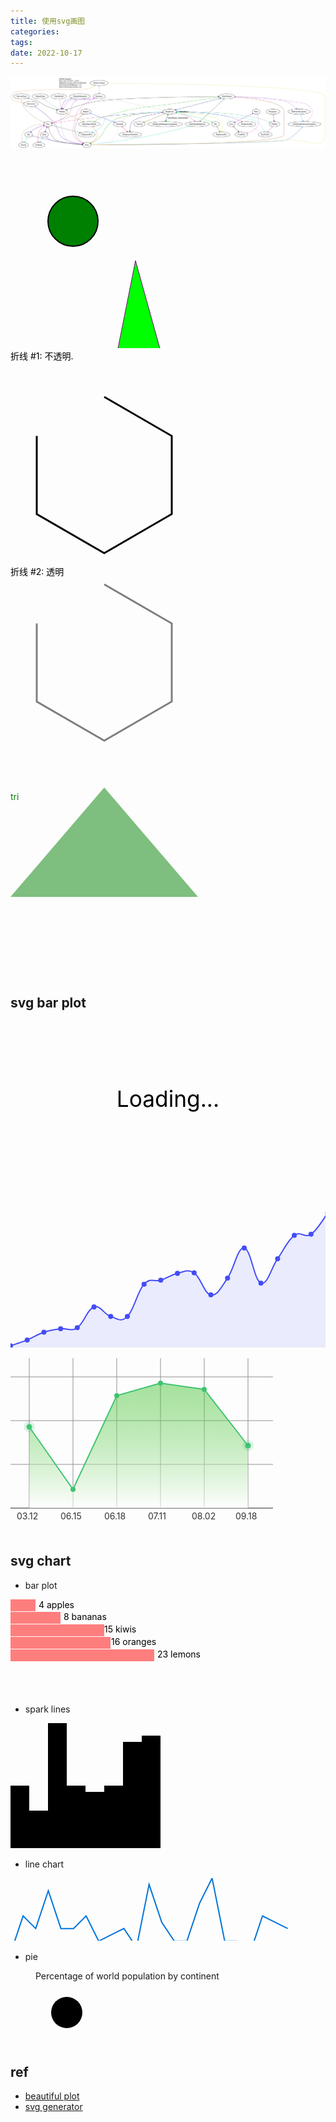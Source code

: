 ```yaml
---
title: 使用svg画图
categories: 
tags: 
date: 2022-10-17
---
```


![net](imgs/net.svg)



<svg xmlns="http://www.w3.org/2000/svg" width="150" height="100">
  <circle cx="100" cy="50" r="40" stroke="black" stroke-width="2" fill="green" />

  <rect x="200" y="50" width="80" height="80" style = "stroke:gray;stroke-width:2;opacity:0.5"/>
</svg>


<svg xmlns="http://www.w3.org/2000/svg" version="1.1">
  <polyline d="M 0 50 L 10 50 L 11 0 L 20 0 L 30 0 L 31 50 L 40 50"  fill="none" stroke="red"
  stroke-width="3"
  opacity="0.5" />
</svg>

<svg xmlns="http://www.w3.org/2000/svg" version="1.1">
  <polygon points="200,10 250,190 160,210"
  style="fill:lime;stroke:purple;stroke-width:1"/>
</svg>

<svg width="300" height="1000">
   <g>
      <text x="0" y="15" fill="black" >折线 #1: 不透明.</text>
      <polyline points="150,75 258,137.5 258,262.5 150,325 42,262.6 42,137.5"
      stroke="black" stroke-width="3" fill="none"> 
   </g> 
   <g>
      <text x="0" y="360" fill="black" >折线 #2: 透明 </text>
      <polyline points="150,375 258,437.5 258,562.5 150,625 42,562.6 42,437.5"
      style="fill:none;stroke-width:3;stroke:rgb(0,0,0);stroke-opacity:0.5;"> 
   </g>
   <g>
   <text x="0" y="720" fill="green"> tri</text>
   <polyline points="150,700, 300, 875, 0, 875, 150, 700"
      style="fill:green;stroke-width:3;stroke:none;opacity:0.5;stroke-opacity:0.1;">
   </g>
</svg>

## svg bar plot

<svg viewBox="0 0 200 100" id="chart">
  <g transform="translate(0, 100) scale(1, -1)" id="path-container">
    <path fill="none" stroke-width="3" stroke-linecap="round" stroke-linejoin="round" id="line" />
  </g>
  <text text-anchor="middle" alignment-baseline="middle" x="100" y="50" class="loading">
    Loading...
  </text>
</svg>

<svg   id="chart"   width="1000"   height="500"   viewBox="0 0 1000 500"   xmlns="http://www.w3.org/2000/svg" >      <path d="M 0,494.6161557159546 C 10.600000000000001,490.90278624297963 31.8,484.70445247876756 53,476.04930835107956 C 74.2,467.39416422339156 84.8,458.440377335893 106,451.3404350775147 C 127.2,444.2404928191365 137.8,443.39435171922645 159,440.5495970591883 C 180.2,437.7048423991501 190.8,450.95985144227745 212,437.1166617773237 C 233.2,423.27347211237 243.8,378.4583819606125 265,371.3336487344196 C 286.2,364.20891550822677 296.8,395.4580263379203 318,401.4929956463594 C 339.2,407.52796495479856 349.8,422.01850671741033 371,401.5084952766153 C 392.2,380.99848383582025 402.8,321.9917939372332 424,298.94293844238433 C 445.2,275.8940829475355 455.8,293.1174963898983 477,286.26421780237115 C 498.2,279.410939214844 508.8,269.33833812725834 530,264.67654550474856 C 551.2,260.0147528822388 561.8,249.29571895839766 583,262.95525468982237 C 604.2,276.6147904212471 614.8,329.5859313552686 636,332.97422416187214 C 657.2,336.3625169684757 667.8,309.6919671833167 689,279.89671872284 C 710.2,250.10147026236325 720.8,180.83820854956025 742,183.99798185948845 C 763.2,187.15775516941665 773.8,288.8689494646838 795,295.695585272481 C 816.2,302.52222108027826 826.8,248.45890726687986 848,218.1311608984746 C 869.2,187.80341453006935 879.8,159.6093064309536 901,144.0568534304548 C 922.2,128.50440042995598 932.8,154.56724058768506 954,140.36889589598047 C 975.2,126.1705512042759 996.4,86.52588315674163 1007,73.06512997193192,L 1000 500,L 0 500Z" fill="#444cf71a" />   <path d="M 0,494.6161557159546 C 10.600000000000001,490.90278624297963 31.8,484.70445247876756 53,476.04930835107956 C 74.2,467.39416422339156 84.8,458.440377335893 106,451.3404350775147 C 127.2,444.2404928191365 137.8,443.39435171922645 159,440.5495970591883 C 180.2,437.7048423991501 190.8,450.95985144227745 212,437.1166617773237 C 233.2,423.27347211237 243.8,378.4583819606125 265,371.3336487344196 C 286.2,364.20891550822677 296.8,395.4580263379203 318,401.4929956463594 C 339.2,407.52796495479856 349.8,422.01850671741033 371,401.5084952766153 C 392.2,380.99848383582025 402.8,321.9917939372332 424,298.94293844238433 C 445.2,275.8940829475355 455.8,293.1174963898983 477,286.26421780237115 C 498.2,279.410939214844 508.8,269.33833812725834 530,264.67654550474856 C 551.2,260.0147528822388 561.8,249.29571895839766 583,262.95525468982237 C 604.2,276.6147904212471 614.8,329.5859313552686 636,332.97422416187214 C 657.2,336.3625169684757 667.8,309.6919671833167 689,279.89671872284 C 710.2,250.10147026236325 720.8,180.83820854956025 742,183.99798185948845 C 763.2,187.15775516941665 773.8,288.8689494646838 795,295.695585272481 C 816.2,302.52222108027826 826.8,248.45890726687986 848,218.1311608984746 C 869.2,187.80341453006935 879.8,159.6093064309536 901,144.0568534304548 C 922.2,128.50440042995598 932.8,154.56724058768506 954,140.36889589598047 C 975.2,126.1705512042759 996.4,86.52588315674163 1007,73.06512997193192" fill="none" stroke="#444cf7" stroke-width="4px" />   <g>   		<circle cx="0" cy="494.6161557159546" r="8" fill="#444cf7" />,		<circle cx="53" cy="476.04930835107956" r="8" fill="#444cf7" />,		<circle cx="106" cy="451.3404350775147" r="8" fill="#444cf7" />,		<circle cx="159" cy="440.5495970591883" r="8" fill="#444cf7" />,		<circle cx="212" cy="437.1166617773237" r="8" fill="#444cf7" />,		<circle cx="265" cy="371.3336487344196" r="8" fill="#444cf7" />,		<circle cx="318" cy="401.4929956463594" r="8" fill="#444cf7" />,		<circle cx="371" cy="401.5084952766153" r="8" fill="#444cf7" />,		<circle cx="424" cy="298.94293844238433" r="8" fill="#444cf7" />,		<circle cx="477" cy="286.26421780237115" r="8" fill="#444cf7" />,		<circle cx="530" cy="264.67654550474856" r="8" fill="#444cf7" />,		<circle cx="583" cy="262.95525468982237" r="8" fill="#444cf7" />,		<circle cx="636" cy="332.97422416187214" r="8" fill="#444cf7" />,		<circle cx="689" cy="279.89671872284" r="8" fill="#444cf7" />,		<circle cx="742" cy="183.99798185948845" r="8" fill="#444cf7" />,		<circle cx="795" cy="295.695585272481" r="8" fill="#444cf7" />,		<circle cx="848" cy="218.1311608984746" r="8" fill="#444cf7" />,		<circle cx="901" cy="144.0568534304548" r="8" fill="#444cf7" />,		<circle cx="954" cy="140.36889589598047" r="8" fill="#444cf7" />,		<circle cx="1007" cy="73.06512997193192" r="8" fill="#444cf7" />   </g> </svg>


<svg width="420" height="280" viewBox="0,0,420,280">
    <g>
     <line x1="0" y1="30" x2="420" y2="30"
      style="stroke:rgb(143,143,143); stroke-width:1"></line>
      <line x1="0" y1="100" x2="420" y2="100"
      style="stroke:rgb(143,143,143); stroke-width:1"></line>
       <line x1="0" y1="170" x2="420" y2="170"
      style="stroke:rgb(143,143,143); stroke-width:1"></line>
        <line x1="0" y1="240" x2="420" y2="240"
      style="stroke:rgb(143,143,143); stroke-width:2"></line>
      <line x1="30" y1="0" x2="30" y2="240"
      style="stroke:rgb(143,143,143); stroke-width:1"></line>
      <line x1="100" y1="0" x2="100" y2="240"
      style="stroke:rgb(143,143,143); stroke-width:1"></line>
      <line x1="170" y1="0" x2="170" y2="240"
      style="stroke:rgb(143,143,143); stroke-width:1"></line>
      <line x1="240" y1="0" x2="240" y2="240"
      style="stroke:rgb(143,143,143); stroke-width:1"></line>
      <line x1="310" y1="0" x2="310" y2="240"
      style="stroke:rgb(143,143,143); stroke-width:1"></line>
      <line x1="380" y1="0" x2="380" y2="240"
      style="stroke:rgb(143,143,143); stroke-width:1"></line>
    </g>
    <g>        
    <text x="10" y="258" fill="#333">03.12</text>
    <text x="80" y="258" fill="#333">06.15</text>
    <text x="150" y="258" fill="#333">06.18</text>
    <text x="220" y="258" fill="#333">07.11</text>
    <text x="290" y="258" fill="#333">08.02</text>
    <text x="360" y="258" fill="#333">09.18</text>
    </g>
    <g>
        <defs>
        <linearGradient id="orange_red" x1="0%" y1="0%" x2="0%" y2="100%">
        <stop offset="0%" style="stop-color:rgba(36,185,13,0.4); stop-opacity:1"/>
        <stop offset="100%" style="stop-color:rgba(255,255,255,0.6); stop-opacity:1"/>
        </linearGradient>
        </defs>
          <path d="M30,110 L100,210 L170,60 L240,40 L310,50 L380,140 L380,240 L30,240 Z" style="fill:url(#orange_red);stroke:none;"/> 
         <polyline points="30,110 100,210 170,60 240,40 310,50 380,140" style="fill:none;stroke:#3fc371;stroke-width:2"/>
    </g>  
   <g>
    <circle cx="30" cy="110" r="4" stroke="rgba(63,195,113,0.4)"
stroke-width="4" fill="#3fc371"/>
    <circle cx="30" cy="110" r="8" stroke="rgba(63,195,113,0.4)"
stroke-width="1" fill="none"/>
    <circle cx="100" cy="210" r="4" stroke="none" fill="#3fc371"/>
    <circle cx="170" cy="60" r="4" stroke="none" fill="#3fc371"/>
    <circle cx="240" cy="40" r="4" stroke="none" fill="#3fc371"/>
    <circle cx="310" cy="50" r="4" stroke="none" fill="#3fc371"/>
    <circle cx="380" cy="140" r="4" stroke="none" fill="#3fc371"/>
    <circle cx="380" cy="140" r="4" stroke="rgba(63,195,113,0.4)"
stroke-width="4" fill="#3fc371"/>
    <circle cx="380" cy="140" r="8" stroke="rgba(63,195,113,0.4)"
stroke-width="1" fill="none"/>
   </g>
</svg>

## svg chart
- bar plot

<svg class="chart" width="420" height="150" aria-labelledby="title desc" role="img">
  <title id="title">A bar chart showing information</title>
  <desc id="desc">4 apples; 8 bananas; 15 kiwis; 16 oranges; 23 lemons</desc>
  <g class="bar">
    <rect width="40" height="19"  fill="red" opacity="0.5"></rect>
    <text x="45" y="9.5" dy=".35em">4 apples</text>
  </g>
  <g class="bar">
    <rect width="80" height="19" y="20"  fill="red" opacity="0.5"></rect>
    <text x="85" y="28" dy=".35em">8 bananas</text>
  </g>
  <g class="bar">
    <rect width="150" height="19" y="40" fill="red" opacity="0.5"></rect>
    <text x="150" y="48" dy=".35em">15 kiwis</text>
  </g>
  <g class="bar">
    <rect width="160" height="19" y="60"  fill="red" opacity="0.5"></rect>
    <text x="161" y="68" dy=".35em">16 oranges</text>
  </g>
  <g class="bar">
    <rect width="230" height="19" y="80"  fill="red" opacity="0.5"></rect>
    <text x="235" y="88" dy=".35em">23 lemons</text>
  </g>
</svg>

- spark lines

<svg version="1.1" xmlns="http://www.w3.org/2000/svg" xmlns:xlink="http://www.w3.org/1999/xlink" class="chart" height="200" width="250" aria-labelledby="title" role="img">
  <title id="title">A bart chart showing information</title>
  <g class="bar" transform="translate(0,0)">
    <rect height="100" y="100" width="30"></rect>
  </g>
  <g class="bar" transform="translate(30,0)">
    <rect height="60" y="140" width="30"></rect>
  </g>
  <g class="bar" transform="translate(60,0)">
    <rect height="200" width="30"></rect>
  </g>
  <g class="bar" transform="translate(90,0)">
    <rect height="100" y="100" width="30"></rect>
  </g>
  <g class="bar" transform="translate(120,0)">
    <rect height="90" y="110" width="30"></rect>
  </g>
  <g class="bar" transform="translate(150,0)">
    <rect height="100" y="100" width="30"></rect>
  </g>
  <g class="bar" transform="translate(180,0)">
    <rect height="170" y="30" width="30"></rect>
  </g>
  <g class="bar" transform="translate(210,0)">
    <rect height="180" y="20" width="30"></rect>
  </g>
</svg>

- line chart

<svg viewBox="0 0 500 100" class="chart">
  <polyline
     fill="none"
     stroke="#0074d9"
     stroke-width="2"
     points="00,120,
       20,60,
       40,80,
       60,20,
       80,80,
       100,80,
       120,60,
       140,100,
       160,90,
       180,80,
       200, 110,
       220, 10,
       240, 70,
       260, 100,
       280, 100,
       300, 40,
       320, 0,
       340, 100,
       360, 100,
       380, 120,
       400, 60,
       420, 70,
       440, 80"/>
</svg>

- pie

<figure>
  <figcaption>
    Percentage of world population by continent
  </figcaption>
  
  <div class="buttons"></div>
  <svg width="100" height="100" class="chart">
    <circle r="25" cx="50" cy="50" class="pie"/>
  </svg>
</figure>

## ref

- [beautiful plot](http://deathfromabove.co/)
- [svg generator](https://www.magicpattern.design/tools/svg-chart-generator)